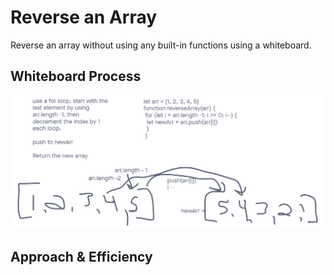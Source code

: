 # Reverse an Array
Reverse an array without using any built-in functions using a whiteboard.

## Whiteboard Process
![CodeChallenge01](./CodeChallenge01.png)

## Approach & Efficiency
<!-- What approach did you take? Discuss Why. What is the Big O space/time for this approach? -->